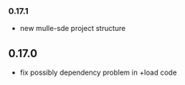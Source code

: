 ### 0.17.1

* new mulle-sde project structure

## 0.17.0

* fix possibly dependency problem in +load code
